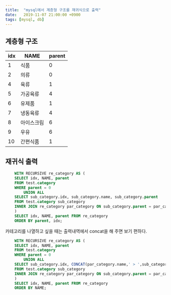 ```yaml
---
title:  "mysql에서 계층형 구조를 재귀식으로 출력"
date:   2019-11-07 21:00:00 +0900
tags: [mysql, db]
---
```


## 계층형 구조

| idx | NAME | parent |
| --- | --- | --- |
| 1 | 식품 | 0 |
| 2 | 의류 | 0 |
| 4 | 육류 | 1 |
| 5 | 가공육류 | 4 |
| 6 | 유제품 | 1 |
| 7 | 냉동육류 | 4 |
| 8 | 아이스크림 | 6 |
| 9 | 우유 | 6 |
| 10 | 간편식품 | 1 |

## 재귀식 출력

```sql
    WITH RECURSIVE re_category AS (
    SELECT idx, NAME, parent
    FROM test.category
    WHERE parent = 0
        UNION ALL
    SELECT sub_category.idx, sub_category.name, sub_category.parent
    FROM test.category sub_category
    INNER JOIN re_category par_category ON sub_category.parent = par_category.idx
    )
    SELECT idx, NAME, parent FROM re_category
    ORDER BY parent, idx;
```

카테고리를 나열하고 싶을 때는 출력내역에서 concat을 해 주면 보기 편하다.

```sql
    WITH RECURSIVE re_category AS (
    SELECT idx, NAME, parent
    FROM test.category
    WHERE parent = 0
        UNION ALL
    SELECT sub_category.idx, CONCAT(par_category.name,' > ',sub_category.name), sub_category.parent
    FROM test.category sub_category
    INNER JOIN re_category par_category ON sub_category.parent = par_category.idx
    )
    SELECT idx, NAME, parent FROM re_category
    ORDER BY NAME;
```